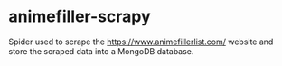 # animefiller-scrapy

Spider used to scrape the https://www.animefillerlist.com/ website and store the scraped data into a MongoDB database.
